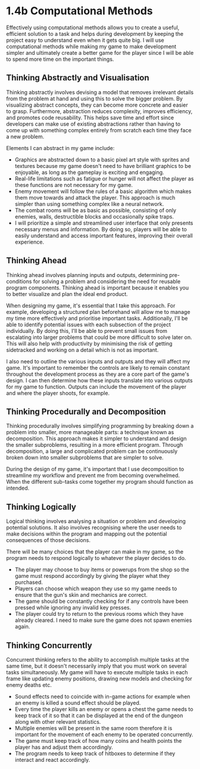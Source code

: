 # 1.4b Computational Methods

Effectively using computational methods allows you to create a useful, efficient solution to a task and helps during development by keeping the project easy to understand even when it gets quite big. I will use computational methods while making my game to make development simpler and ultimately create a better game for the player since I will be able to spend more time on the important things.

## Thinking Abstractly and Visualisation

Thinking abstractly involves devising a model that removes irrelevant details from the problem at hand and using this to solve the bigger problem. By visualizing abstract concepts, they can become more concrete and easier to grasp. Furthermore, abstraction reduces complexity, improves efficiency, and promotes code reusability. This helps save time and effort since developers can make use of existing abstractions rather than having to come up with something complex entirely from scratch each time they face a new problem.

Elements I can abstract in my game include:

* Graphics are abstracted down to a basic pixel art style with sprites and textures because my game doesn't need to have brilliant graphics to be enjoyable, as long as the gameplay is exciting and engaging.
* Real-life limitations such as fatigue or hunger will not affect the player as these functions are not necessary for my game.
* Enemy movement will follow the rules of a basic algorithm which makes them move towards and attack the player. This approach is much simpler than using something complex like a neural network.
* The combat rooms will be as basic as possible, consisting of only enemies, walls, destructible blocks and occasionally spike traps.
* I will prioritize a simple and streamlined user interface that only presents necessary menus and information. By doing so, players will be able to easily understand and access important features, improving their overall experience.

## Thinking Ahead

Thinking ahead involves planning inputs and outputs, determining pre-conditions for solving a problem and considering the need for reusable program components. Thinking ahead is important because it enables you to better visualize and plan the ideal end product.

When designing my game, it's essential that I take this approach. For example, developing a structured plan beforehand will allow me to manage my time more effectively and prioritise important tasks. Additionally, I'll be able to identify potential issues with each subsection of the project individually. By doing this, I'll be able to prevent small issues from escalating into larger problems that could be more difficult to solve later on. This will also help with productivity by minimising the risk of getting sidetracked and working on a detail which is not as important.

I also need to outline the various inputs and outputs and they will affect my game. It's important to remember the controls are likely to remain constant throughout the development process as they are a core part of the game's design. I can then determine how these inputs translate into various outputs for my game to function. Outputs can include the movement of the player and where the player shoots, for example.

## Thinking Procedurally and Decomposition

Thinking procedurally involves simplifying programming by breaking down a problem into smaller, more manageable parts: a technique known as decomposition. This approach makes it simpler to understand and design the smaller subproblems, resulting in a more efficient program. Through decomposition, a large and complicated problem can be continuously broken down into smaller subproblems that are simpler to solve.

During the design of my game, it's important that I use decomposition to streamline my workflow and prevent me from becoming overwhelmed. When the different sub-tasks come together my program should function as intended.

## Thinking Logically

Logical thinking involves analysing a situation or problem and developing potential solutions. It also involves recognising where the user needs to make decisions within the program and mapping out the potential consequences of those decisions.

There will be many choices that the player can make in my game, so the program needs to respond logically to whatever the player decides to do.

* The player may choose to buy items or powerups from the shop so the game must respond accordingly by giving the player what they purchased.
* Players can choose which weapon they use so my game needs to ensure that the gun's skin and mechanics are correct.
* The game should be constantly checking for if any controls have been pressed while ignoring any invalid key presses.
* The player could try to return to the previous rooms which they have already cleared. I need to make sure the game does not spawn enemies again.

## Thinking Concurrently

Concurrent thinking refers to the ability to accomplish multiple tasks at the same time, but it doesn't necessarily imply that you must work on several tasks simultaneously. My game will have to execute multiple tasks in each frame like updating enemy positions, drawing new models and checking for enemy deaths etc.

* Sound effects need to coincide with in-game actions for example when an enemy is killed a sound effect should be played.
* Every time the player kills an enemy or opens a chest the game needs to keep track of it so that it can be displayed at the end of the dungeon along with other relevant statistics.
* Multiple enemies will be present in the same room therefore it is important for the movement of each enemy to be operated concurrently.
* The game must keep track of how many coins and health points the player has and adjust them accordingly.
* The program needs to keep track of hitboxes to determine if they interact and react accordingly.
